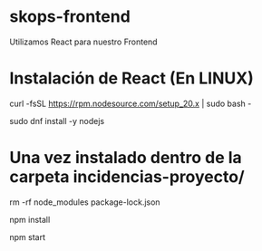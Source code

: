 # skops-frontend
Utilizamos React para nuestro Frontend

# Instalación de React (En LINUX)
curl -fsSL https://rpm.nodesource.com/setup_20.x | sudo bash -

sudo dnf install -y nodejs

# Una vez instalado dentro de la carpeta incidencias-proyecto/
rm -rf node_modules package-lock.json

npm install

npm start
